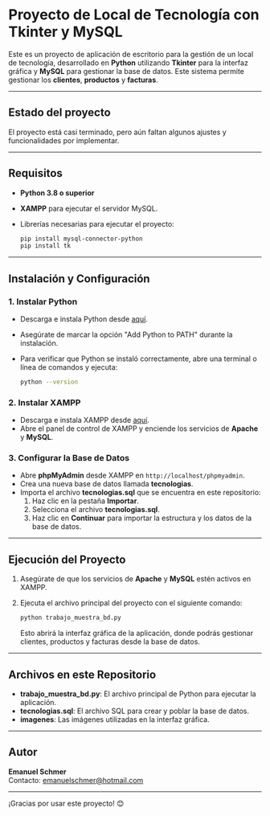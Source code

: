 
# **Proyecto de Local de Tecnología con Tkinter y MySQL**

Este es un proyecto de aplicación de escritorio para la gestión de un local de tecnología, desarrollado en **Python** utilizando **Tkinter** para la interfaz gráfica y **MySQL** para gestionar la base de datos. Este sistema permite gestionar los **clientes**, **productos** y **facturas**.

---

## **Estado del proyecto**  
El proyecto está casi terminado, pero aún faltan algunos ajustes y funcionalidades por implementar.

---

## **Requisitos**

- **Python 3.8 o superior**
- **XAMPP** para ejecutar el servidor MySQL.
- Librerías necesarias para ejecutar el proyecto:
  
  ```bash
  pip install mysql-connector-python
  pip install tk
  ```

---

## **Instalación y Configuración**

### **1. Instalar Python**
- Descarga e instala Python desde [aquí](https://www.python.org/downloads/).
- Asegúrate de marcar la opción "Add Python to PATH" durante la instalación.
- Para verificar que Python se instaló correctamente, abre una terminal o línea de comandos y ejecuta:

  ```bash
  python --version
  ```

### **2. Instalar XAMPP**
- Descarga e instala XAMPP desde [aquí](https://www.apachefriends.org/index.html).
- Abre el panel de control de XAMPP y enciende los servicios de **Apache** y **MySQL**.

### **3. Configurar la Base de Datos**
- Abre **phpMyAdmin** desde XAMPP en `http://localhost/phpmyadmin`.
- Crea una nueva base de datos llamada **tecnologias**.
- Importa el archivo **tecnologias.sql** que se encuentra en este repositorio:
  1. Haz clic en la pestaña **Importar**.
  2. Selecciona el archivo **tecnologias.sql**.
  3. Haz clic en **Continuar** para importar la estructura y los datos de la base de datos.

---

## **Ejecución del Proyecto**

1. Asegúrate de que los servicios de **Apache** y **MySQL** estén activos en XAMPP.
2. Ejecuta el archivo principal del proyecto con el siguiente comando:

   ```bash
   python trabajo_muestra_bd.py
   ```

   Esto abrirá la interfaz gráfica de la aplicación, donde podrás gestionar clientes, productos y facturas desde la base de datos.

---

## **Archivos en este Repositorio**

- **trabajo_muestra_bd.py**: El archivo principal de Python para ejecutar la aplicación.
- **tecnologias.sql**: El archivo SQL para crear y poblar la base de datos.
- **imagenes**: Las imágenes utilizadas en la interfaz gráfica.

---

## **Autor**

**Emanuel Schmer**  
Contacto: emanuelschmer@hotmail.com  

---

¡Gracias por usar este proyecto! 😊  
